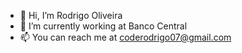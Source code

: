 - 👋 Hi, I’m Rodrigo Oliveira
- 💼 I’m currently working at Banco Central
- 📫 You can reach me at coderodrigo07@gmail.com
